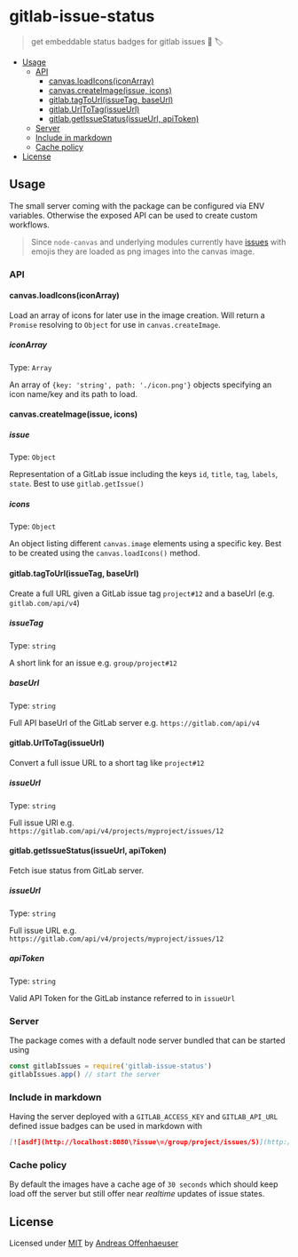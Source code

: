 # gitlab-issue-status

> get embeddable status badges for gitlab issues 🦊 🏷

<!-- TOC depthFrom:2 depthTo:4 -->

- [Usage](#usage)
  - [API](#api)
    - [canvas.loadIcons(iconArray)](#canvasloadiconsiconarray)
    - [canvas.createImage(issue, icons)](#canvascreateimageissue-icons)
    - [gitlab.tagToUrl(issueTag, baseUrl)](#gitlabtagtourlissuetag-baseurl)
    - [gitlab.UrlToTag(issueUrl)](#gitlaburltotagissueurl)
    - [gitlab.getIssueStatus(issueUrl, apiToken)](#gitlabgetissuestatusissueurl-apitoken)
  - [Server](#server)
  - [Include in markdown](#include-in-markdown)
  - [Cache policy](#cache-policy)
- [License](#license)

<!-- /TOC -->

## Usage

The small server coming with the package can be configured via ENV variables. Otherwise the exposed API can be used to create custom workflows.

> Since `node-canvas` and underlying modules currently have [issues](https://github.com/Automattic/node-canvas/issues/760) with emojis they are loaded as png images into the canvas image.

### API

#### canvas.loadIcons(iconArray)

Load an array of icons for later use in the image creation. Will return a `Promise` resolving to `Object` for use in `canvas.createImage`.

##### iconArray

Type: `Array`

An array of `{key: 'string', path: './icon.png'}` objects specifying an icon name/key and its path to load.

#### canvas.createImage(issue, icons)

##### issue

Type: `Object`

Representation of a GitLab issue including the keys `id`, `title`, `tag`, `labels`, `state`. Best to use `gitlab.getIssue()`

##### icons

Type: `Object`

An object listing different `canvas.image` elements using a specific key. Best to be created using the `canvas.loadIcons()` method.

#### gitlab.tagToUrl(issueTag, baseUrl)

Create a full URL given a GitLab issue tag `project#12` and a baseUrl (e.g. `gitlab.com/api/v4`)

##### issueTag

Type: `string`

A short link for an issue e.g. `group/project#12`

##### baseUrl

Type: `string`

Full API baseUrl of the GitLab server e.g. `https://gitlab.com/api/v4`

#### gitlab.UrlToTag(issueUrl)

Convert a full issue URL to a short tag like `project#12`

##### issueUrl

Type: `string`

Full issue URl e.g. `https://gitlab.com/api/v4/projects/myproject/issues/12`

#### gitlab.getIssueStatus(issueUrl, apiToken)

Fetch isue status from GitLab server.

##### issueUrl

Type: `string`

Full issue URL e.g. `https://gitlab.com/api/v4/projects/myproject/issues/12`

##### apiToken

Type: `string`

Valid API Token for the GitLab instance referred to in `issueUrl`

### Server

The package comes with a default node server bundled that can be started using

```javascript
const gitlabIssues = require('gitlab-issue-status')
gitlabIssues.app() // start the server
```

### Include in markdown

Having the server deployed with a `GITLAB_ACCESS_KEY` and `GITLAB_API_URL` defined issue badges can be used in markdown with

```md
[![asdf](http://localhost:8080\?issue\=/group/project/issues/5)](http://gitlab-url.com/group/project/issues/5)
```


### Cache policy

By default the images have a cache age of `30 seconds` which should keep load off the server but still offer near _realtime_ updates of issue states.

## License

Licensed under [MIT](LICENSE) by [Andreas Offenhaeuser](https://anoff.io)
